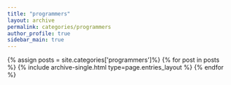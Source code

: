```yaml
---
title: "programmers"
layout: archive
permalink: categories/programmers
author_profile: true
sidebar_main: true
---
```


{% assign posts = site.categories['programmers']%}
{% for post in posts %} 
  {% include archive-single.html type=page.entries_layout %} 
{% endfor %}
